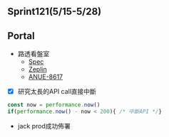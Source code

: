 ## Sprint121(5/15-5/28)

## Portal
 * 路透看盤室
	* [Spec](https://cnyesrd.atlassian.net/wiki/spaces/PS/pages/2175926273)
	 * [Zeplin](https://app.zeplin.io/project/576287bda89e8aa7045cfba5/screen/6535e544b517d3229444d5c5)
	 * [ANUE-8617](https://cnyesrd.atlassian.net/browse/ANUE-8617)


* [x] 研究太長的API call直接中斷
```js
const now = performance.now()
if(performance.now() - now < 200){ /* 中斷API */}
```

* jack prod成功佈署